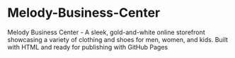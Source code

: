 # Melody-Business-Center
Melody Business Center - A sleek, gold-and-white online storefront showcasing a variety of clothing and shoes for men, women, and kids. Built with HTML and ready for publishing with GitHub Pages
